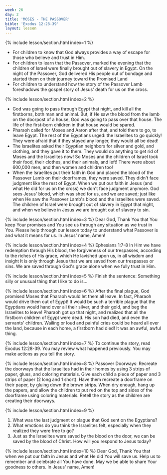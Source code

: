 ```yaml
---
week: 26
day: 2
title: 'MOSES - THE PASSOVER'
bible: 'Exodus 12:28-39'
layout: lesson
---
```



{% include lesson/section.html index=1 %}
- For children to know that God always provides a way of escape for those who believe and trust in Him.
- For children to learn that the Passover, marked the evening that the children of Israel were finally brought out of slavery in Egypt. On the night of the Passover, God delivered His people out of bondage and started them on their journey toward the Promised Land
- For children to understand how the story of the Passover Lamb foreshadows the gospel story of Jesus' death for us on the cross.


{% include lesson/section.html index=2 %}
- God was going to pass through Egypt that night, and kill all the firstborns, both man and animal. But, if He saw the blood from the lamb on the doorpost of a house, God was going to pass over that house. The life of the first-born children in that house would be spared.
- Pharaoh called for Moses and Aaron after that, and told them to go, to leave Egypt. The rest of the Egyptians urged: the Israelites to go quickly! They were afraid that if they stayed any longer, they would all be dead!
- The Israelites asked their Egyptian neighbors for silver and gold, and clothing, and they gave it to them. They would do anything to get rid of Moses and the Israelites now! So Moses and the children of Israel took their food, their clothes, and their animals, and left! There were about 600,000 men, and then women and children too!
- When the Israelites put their faith in God and placed the blood of the Passover Lamb on their doorframes, they were saved. They didn't face judgment like the rest of Egypt. When we put our faith in Jesus (and what He did for us on the cross) we don't face judgment anymore. God sees Jesus' blood, which was shed for us, and we are saved; just like when He saw the Passover Lamb's blood and the Israelites were saved. The children of Israel were brought out of slavery in Egypt that night, and when we believe in Jesus we are brought out of slavery to sin.


{% include lesson/section.html index=3 %}
Dear God, Thank You that You keep Your promises and You see us through any situation as we trust in You. Please help through our lesson today to understand what Passover is and what it means for us. In Jesus' name, Amen!



{% include lesson/section.html index=4 %}
Ephesians 1:7-8 In Him we have redemption through His blood, the forgiveness of our trespasses, according to the riches of His grace, which He lavished upon us, in all wisdom and insight
It is only through Jesus that we are saved from our trespasses or sins. We are saved through God's grace alone when we fully trust in Him.


{% include lesson/section.html index=5 %}
Finish the sentence: Something silly or unusual thing that I like to do is...


{% include lesson/section.html index=6 %}
After the final plague, God promised Moses that Pharaoh would let them all leave. In fact, Pharaoh would drive them out of Egypt! It would be such a terrible plague that the Egyptians would hand over all their silver, and their gold, and beg the Israelites to leave! Pharaoh got up that night, and realized that all the firstborn children of Egypt were dead. His son had died, and even the servants' children. Wailing or loud and painful cries could be heard all over the land, because in each home, a firstborn had died! It was an awful, awful thing.


{% include lesson/section.html index=7 %}
To continue the story, read Exodus 12:28-39. You may review what happened previously. You may make actions as you tell the story.


{% include lesson/section.html index=8 %}
Passover Doorways: Recreate the doorways that the Israelites had in their homes by using 3 strips of paper, glues, and coloring materials. Give each child a piece of paper and 3 strips of paper (2 long and 1 short). Have them recreate a doorframe on their paper, by gluing down the brown strips. When dry enough, hang up the papers, and allow the children to put red on the top and sides of the doorframe using coloring materials. Retell the story as the children are creating their doorways.


{% include lesson/section.html index=9 %}
1. What was the last judgment or plague that God sent on the Egyptians?
2. What emotions do you think the Israelites felt, especially when they realized they were free to go?
3. Just as the Israelites were saved by the blood on the door, we can be saved by the blood of Christ. How will you respond to Jesus today?


{% include lesson/section.html index=10 %}
Dear God, Thank You that when we put our faith in Jesus and what He did You will save us. Help us to remember and celebrate all You have done. May we be able to share Your goodness to others. In Jesus' name, Amen!


